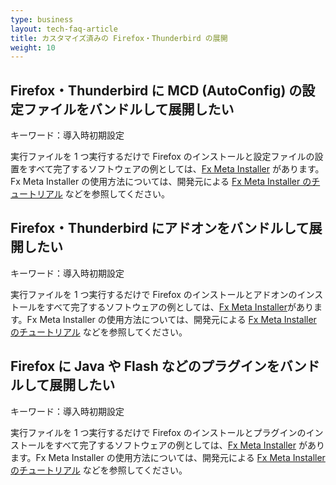 ```yaml
---
type: business
layout: tech-faq-article
title: カスタマイズ済みの Firefox・Thunderbird の展開
weight: 10
---
```


## Firefox・Thunderbird に MCD (AutoConfig) の設定ファイルをバンドルして展開したい

キーワード：導入時初期設定

実行ファイルを 1 つ実行するだけで Firefox のインストールと設定ファイルの設置をすべて完了するソフトウェアの例としては、[Fx Meta Installer](https://github.com/clear-code/fx-meta-installer) があります。Fx Meta Installer の使用方法については、開発元による [Fx Meta Installer のチュートリアル](http://www.clear-code.com/blog/2012/11/7.html) などを参照してください。

## Firefox・Thunderbird にアドオンをバンドルして展開したい

キーワード：導入時初期設定

実行ファイルを 1 つ実行するだけで Firefox のインストールとアドオンのインストールをすべて完了するソフトウェアの例としては、[Fx Meta Installer](https://github.com/clear-code/fx-meta-installer)があります。Fx Meta Installer の使用方法については、開発元による [Fx Meta Installer のチュートリアル](http://www.clear-code.com/blog/2012/11/7.html) などを参照してください。

## Firefox に Java や Flash などのプラグインをバンドルして展開したい

キーワード：導入時初期設定

実行ファイルを 1 つ実行するだけで Firefox のインストールとプラグインのインストールをすべて完了するソフトウェアの例としては、[Fx Meta Installer](https://github.com/clear-code/fx-meta-installer) があります。Fx Meta Installer の使用方法については、開発元による [Fx Meta Installer のチュートリアル](http://www.clear-code.com/blog/2012/11/7.html) などを参照してください。
